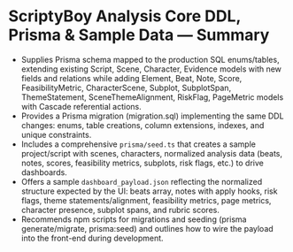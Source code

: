 # ScriptyBoy Analysis Core DDL, Prisma & Sample Data — Summary

- Supplies Prisma schema mapped to the production SQL enums/tables, extending existing Script, Scene, Character, Evidence models with new fields and relations while adding Element, Beat, Note, Score, FeasibilityMetric, CharacterScene, Subplot, SubplotSpan, ThemeStatement, SceneThemeAlignment, RiskFlag, PageMetric models with Cascade referential actions.
- Provides a Prisma migration (migration.sql) implementing the same DDL changes: enums, table creations, column extensions, indexes, and unique constraints.
- Includes a comprehensive `prisma/seed.ts` that creates a sample project/script with scenes, characters, normalized analysis data (beats, notes, scores, feasibility metrics, subplots, risk flags, etc.) to drive dashboards.
- Offers a sample `dashboard_payload.json` reflecting the normalized structure expected by the UI: beats array, notes with apply hooks, risk flags, theme statements/alignment, feasibility metrics, page metrics, character presence, subplot spans, and rubric scores.
- Recommends npm scripts for migrations and seeding (prisma generate/migrate, prisma:seed) and outlines how to wire the payload into the front-end during development.
